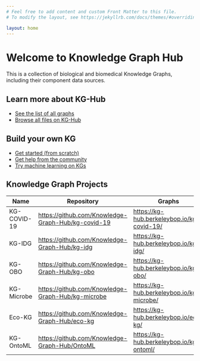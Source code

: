 ```yaml
---
# Feel free to add content and custom Front Matter to this file.
# To modify the layout, see https://jekyllrb.com/docs/themes/#overriding-theme-defaults

layout: home
---
```


# Welcome to Knowledge Graph Hub

This is a collection of biological and biomedical Knowledge Graphs, including their component data sources.  

## Learn more about KG-Hub

* [See the list of all graphs](https://kg-hub.berkeleybop.io/MANIFEST.yaml)
* [Browse all files on KG-Hub](https://kg-hub.berkeleybop.io/)

## Build your own KG

* [Get started (from scratch)](https://github.com/Knowledge-Graph-Hub/kg-dtm-template/blob/master/Tutorials/Getting%20Started.ipynb)
* [Get help from the community](https://github.com/Knowledge-Graph-Hub/knowledge-graph-hub-support)
* [Try machine learning on KGs](https://github.com/Knowledge-Graph-Hub/kg-dtm-template/blob/master/Tutorials/Machine%20Learning%20on%20Knowledge%20Graphs.ipynb)

## Knowledge Graph Projects

| Name        | Repository                                         | Graphs                                     |
|-------------|----------------------------------------------------|--------------------------------------------|
| KG-COVID-19 | <https://github.com/Knowledge-Graph-Hub/kg-covid-19> | <https://kg-hub.berkeleybop.io/kg-covid-19/> |
| KG-IDG      | <https://github.com/Knowledge-Graph-Hub/kg-idg>      | <https://kg-hub.berkeleybop.io/kg-idg/>      |
| KG-OBO      | <https://github.com/Knowledge-Graph-Hub/kg-obo>      | <https://kg-hub.berkeleybop.io/kg-obo/>      |
| KG-Microbe  | <https://github.com/Knowledge-Graph-Hub/kg-microbe>  | <https://kg-hub.berkeleybop.io/kg-microbe/>  |
| Eco-KG      | <https://github.com/Knowledge-Graph-Hub/eco-kg>      | <https://kg-hub.berkeleybop.io/eco-kg/>      |
| KG-OntoML      | <https://github.com/Knowledge-Graph-Hub/OntoML>      | <https://kg-hub.berkeleybop.io/kg-ontoml/>      |
